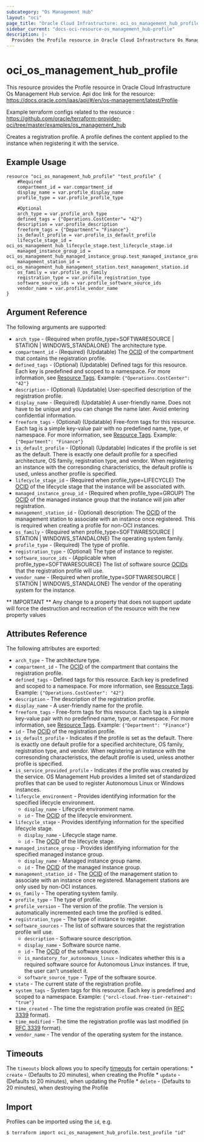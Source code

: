 ```yaml
---
subcategory: "Os Management Hub"
layout: "oci"
page_title: "Oracle Cloud Infrastructure: oci_os_management_hub_profile"
sidebar_current: "docs-oci-resource-os_management_hub-profile"
description: |-
  Provides the Profile resource in Oracle Cloud Infrastructure Os Management Hub service
---
```


# oci_os_management_hub_profile
This resource provides the Profile resource in Oracle Cloud Infrastructure Os Management Hub service.
Api doc link for the resource: https://docs.oracle.com/iaas/api/#/en/os-management/latest/Profile

Example terraform configs related to the resource : https://github.com/oracle/terraform-provider-oci/tree/master/examples/os_management_hub

Creates a registration profile. A profile defines the content applied to the instance when registering it with the service.


## Example Usage

```hcl
resource "oci_os_management_hub_profile" "test_profile" {
	#Required
	compartment_id = var.compartment_id
	display_name = var.profile_display_name
	profile_type = var.profile_profile_type

	#Optional
	arch_type = var.profile_arch_type
	defined_tags = {"Operations.CostCenter"= "42"}
	description = var.profile_description
	freeform_tags = {"Department"= "Finance"}
	is_default_profile = var.profile_is_default_profile
	lifecycle_stage_id = oci_os_management_hub_lifecycle_stage.test_lifecycle_stage.id
	managed_instance_group_id = oci_os_management_hub_managed_instance_group.test_managed_instance_group.id
	management_station_id = oci_os_management_hub_management_station.test_management_station.id
	os_family = var.profile_os_family
	registration_type = var.profile_registration_type
	software_source_ids = var.profile_software_source_ids
	vendor_name = var.profile_vendor_name
}
```

## Argument Reference

The following arguments are supported:

* `arch_type` - (Required when profile_type=SOFTWARESOURCE | STATION | WINDOWS_STANDALONE) The architecture type.
* `compartment_id` - (Required) (Updatable) The [OCID](https://docs.cloud.oracle.com/iaas/Content/General/Concepts/identifiers.htm) of the compartment that contains the registration profile.
* `defined_tags` - (Optional) (Updatable) Defined tags for this resource. Each key is predefined and scoped to a namespace. For more information, see [Resource Tags](https://docs.cloud.oracle.com/iaas/Content/General/Concepts/resourcetags.htm). Example: `{"Operations.CostCenter": "42"}` 
* `description` - (Optional) (Updatable) User-specified description of the registration profile.
* `display_name` - (Required) (Updatable) A user-friendly name. Does not have to be unique and you can change the name later. Avoid entering  confidential information. 
* `freeform_tags` - (Optional) (Updatable) Free-form tags for this resource. Each tag is a simple key-value pair with no predefined name, type, or namespace. For more information, see [Resource Tags](https://docs.cloud.oracle.com/iaas/Content/General/Concepts/resourcetags.htm). Example: `{"Department": "Finance"}` 
* `is_default_profile` - (Optional) (Updatable) Indicates if the profile is set as the default. There is exactly one default profile for a specified architecture, OS family, registration type, and vendor. When registering an instance with the corresonding characteristics, the default profile is used, unless another profile is specified. 
* `lifecycle_stage_id` - (Required when profile_type=LIFECYCLE) The [OCID](https://docs.cloud.oracle.com/iaas/Content/General/Concepts/identifiers.htm) of the lifecycle stage that the instance will be associated with.
* `managed_instance_group_id` - (Required when profile_type=GROUP) The [OCID](https://docs.cloud.oracle.com/iaas/Content/General/Concepts/identifiers.htm) of the managed instance group that the instance will join after registration.
* `management_station_id` - (Optional) description: The [OCID](https://docs.cloud.oracle.com/iaas/Content/General/Concepts/identifiers.htm) of the management station to associate  with an instance once registered. This is required when creating a profile for non-OCI instances. 
* `os_family` - (Required when profile_type=SOFTWARESOURCE | STATION | WINDOWS_STANDALONE) The operating system family.
* `profile_type` - (Required) The type of profile.
* `registration_type` - (Optional) The type of instance to register.
* `software_source_ids` - (Applicable when profile_type=SOFTWARESOURCE) The list of software source [OCIDs](https://docs.cloud.oracle.com/iaas/Content/General/Concepts/identifiers.htm) that the registration profile will use.
* `vendor_name` - (Required when profile_type=SOFTWARESOURCE | STATION | WINDOWS_STANDALONE) The vendor of the operating system for the instance.


** IMPORTANT **
Any change to a property that does not support update will force the destruction and recreation of the resource with the new property values

## Attributes Reference

The following attributes are exported:

* `arch_type` - The architecture type.
* `compartment_id` - The [OCID](https://docs.cloud.oracle.com/iaas/Content/General/Concepts/identifiers.htm) of the compartment that contains the registration profile.
* `defined_tags` - Defined tags for this resource. Each key is predefined and scoped to a namespace. For more information, see [Resource Tags](https://docs.cloud.oracle.com/iaas/Content/General/Concepts/resourcetags.htm). Example: `{"Operations.CostCenter": "42"}` 
* `description` - The description of the registration profile.
* `display_name` - A user-friendly name for the profile.
* `freeform_tags` - Free-form tags for this resource. Each tag is a simple key-value pair with no predefined name, type, or namespace. For more information, see [Resource Tags](https://docs.cloud.oracle.com/iaas/Content/General/Concepts/resourcetags.htm). Example: `{"Department": "Finance"}` 
* `id` - The [OCID](https://docs.cloud.oracle.com/iaas/Content/General/Concepts/identifiers.htm) of the registration profile.
* `is_default_profile` - Indicates if the profile is set as the default. There is exactly one default profile for a specified architecture, OS family, registration type, and vendor. When registering an instance with the corresonding characteristics, the default profile is used, unless another profile is specified. 
* `is_service_provided_profile` - Indicates if the profile was created by the service. OS Management Hub provides a limited set of standardized profiles that can be used to register Autonomous Linux or Windows instances. 
* `lifecycle_environment` - Provides identifying information for the specified lifecycle environment.
	* `display_name` - Lifecycle environment name.
	* `id` - The [OCID](https://docs.cloud.oracle.com/iaas/Content/General/Concepts/identifiers.htm) of the lifecycle environment.
* `lifecycle_stage` - Provides identifying information for the specified lifecycle stage.
	* `display_name` - Lifecycle stage name.
	* `id` - The [OCID](https://docs.cloud.oracle.com/iaas/Content/General/Concepts/identifiers.htm) of the lifecycle stage.
* `managed_instance_group` - Provides identifying information for the specified managed instance group.
	* `display_name` - Managed instance group name.
	* `id` - The [OCID](https://docs.cloud.oracle.com/iaas/Content/General/Concepts/identifiers.htm) of the managed instance group.
* `management_station_id` - The [OCID](https://docs.cloud.oracle.com/iaas/Content/General/Concepts/identifiers.htm) of the management station to associate with an  instance once registered. Management stations are only used by non-OCI instances. 
* `os_family` - The operating system family.
* `profile_type` - The type of profile.
* `profile_version` - The version of the profile. The version is automatically incremented each time the profiled is edited.
* `registration_type` - The type of instance to register.
* `software_sources` - The list of software sources that the registration profile will use.
	* `description` - Software source description.
	* `display_name` - Software source name.
	* `id` - The [OCID](https://docs.cloud.oracle.com/iaas/Content/General/Concepts/identifiers.htm) of the software source.
	* `is_mandatory_for_autonomous_linux` - Indicates whether this is a required software source for Autonomous Linux instances. If true, the user can't unselect it.
	* `software_source_type` - Type of the software source.
* `state` - The current state of the registration profile.
* `system_tags` - System tags for this resource. Each key is predefined and scoped to a namespace. Example: `{"orcl-cloud.free-tier-retained": "true"}` 
* `time_created` - The time the registration profile was created (in [RFC 3339](https://tools.ietf.org/rfc/rfc3339) format).
* `time_modified` - The time the registration profile was last modified (in [RFC 3339](https://tools.ietf.org/rfc/rfc3339) format).
* `vendor_name` - The vendor of the operating system for the instance.

## Timeouts

The `timeouts` block allows you to specify [timeouts](https://registry.terraform.io/providers/oracle/oci/latest/docs/guides/changing_timeouts) for certain operations:
	* `create` - (Defaults to 20 minutes), when creating the Profile
	* `update` - (Defaults to 20 minutes), when updating the Profile
	* `delete` - (Defaults to 20 minutes), when destroying the Profile


## Import

Profiles can be imported using the `id`, e.g.

```
$ terraform import oci_os_management_hub_profile.test_profile "id"
```

